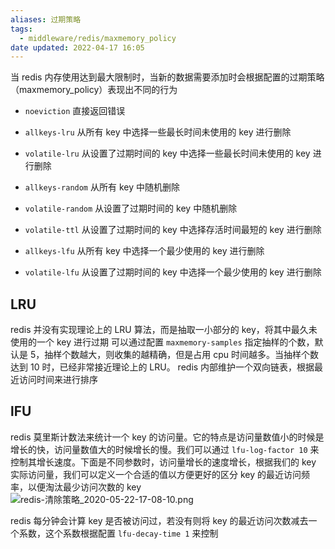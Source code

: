 ```yaml
---
aliases: 过期策略
tags:
  - middleware/redis/maxmemory_policy
date updated: 2022-04-17 16:05
---
```


当 redis 内存使用达到最大限制时，当新的数据需要添加时会根据配置的过期策略（maxmemory_policy）表现出不同的行为

- `noeviction` 直接返回错误

- `allkeys-lru` 从所有 key 中选择一些最长时间未使用的 key 进行删除

- `volatile-lru` 从设置了过期时间的 key 中选择一些最长时间未使用的 key 进行删除

- `allkeys-random`  从所有 key 中随机删除

- `volatile-random` 从设置了过期时间的 key 中随机删除

- `volatile-ttl` 从设置了过期时间的 key 中选择存活时间最短的 key 进行删除

- `allkeys-lfu` 从所有 key 中选择一个最少使用的 key 进行删除

- `volatile-lfu` 从设置了过期时间的 key 中选择一个最少使用的 key 进行删除

## LRU

redis 并没有实现理论上的 LRU 算法，而是抽取一小部分的 key，将其中最久未使用的一个 key 进行过期
可以通过配置 `maxmemory-samples` 指定抽样的个数，默认是 5，抽样个数越大，则收集的越精确，但是占用 cpu 时间越多。当抽样个数达到 10 时，已经非常接近理论上的 LRU。
redis 内部维护一个双向链表，根据最近访问时间来进行排序

## lFU

redis 莫里斯计数法来统计一个 key 的访问量。它的特点是访问量数值小的时候是增长的快，访问量数值大的时候增长的慢。我们可以通过 `lfu-log-factor 10` 来控制其增长速度。下面是不同参数时，访问量增长的速度增长，根据我们的 key 实际访问量，我们可以定义一个合适的值以方便更好的区分 key 的最近访问频率，以便淘汰最少访问次数的 key
![redis-清除策略_2020-05-22-17-08-10.png](redis-清除策略_2020-05-22-17-08-10.png)

redis 每分钟会计算 key 是否被访问过，若没有则将 key 的最近访问次数减去一个系数，这个系数根据配置 `lfu-decay-time 1` 来控制
